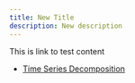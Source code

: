 ```yaml
---
title: New Title
description: New description
---
```


This is link to test content

- [Time Series Decomposition](/timeseries/index.md)
